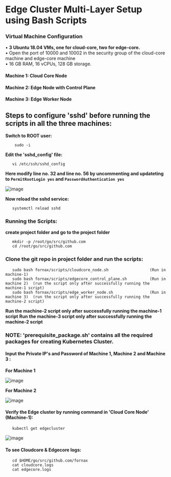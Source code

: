 # Edge Cluster Multi-Layer Setup using Bash Scripts  



### Virtual Machine Configuration 



•	**3 Ubuntu 18.04 VMs, one for cloud-core, two for edge-core.**   
•	Open the port of 10000 and 10002 in the security group of the cloud-core machine and edge-core machine   
•	16 GB RAM, 16 vCPUs, 128 GB storage.    

####     Machine 1: Cloud Core Node 
####     Machine 2: Edge Node with Control Plane 
####     Machine 3: Edge Worker Node


## Steps to configure 'sshd' before running the scripts in all the three machines:

**Switch to ROOT user:**
        
        sudo -i
        
**Edit the 'sshd_config' file:**

       vi /etc/ssh/sshd_config
       
       
**Here modify line no. 32 and line no. 56 by uncommenting and updateting to `PermitRootLogin yes` and `PasswordAuthentication yes`**



   ![image](https://user-images.githubusercontent.com/95343388/152476470-8fb9d893-23bb-4666-84fc-7996f6d132a7.png)
   
   
   

**Now reload the sshd service:**
     
     
       systemctl reload sshd

   
### Running the Scripts:


**create project folder and go to the project folder**

       mkdir -p /root/go/src/github.com
       cd /root/go/src/github.com
       
### Clone the git repo in project folder and run the scripts:


       sudo bash fornax/scripts/cloudcore_node.sh                  (Run in machine-1)
       sudo bash fornax/scripts/edgecore_control_plane.sh          (Run in machine 2)  (run the script only after successfully running the machine-1 script)
       sudo bash fornax/scripts/edge_worker_node.sh                (Run in machine 3)  (run the script only after successfully running the machine-2 script)
       
       
**Run the machine-2 script only after successfully running the machine-1 script**
**Run the machine-3 script only after successfully running the machine-2 script**


### NOTE: 'prerequisite_package.sh' contains all the required packages for creating Kubernetes Cluster.
          


#### Input the Private IP's and Password of Machine 1, Machine 2 and Machine 3 :


 **For Machine 1**
       
   ![image](https://user-images.githubusercontent.com/95343388/152158030-2d2a26e9-71e9-4abd-8f04-0330424a32f6.png)

   
 **For Machine 2**
 
 
   ![image](https://user-images.githubusercontent.com/95343388/152291760-fffbe61f-3158-4f3f-b225-e805c608849c.png)

   

#### Verify the Edge cluster by running command in 'Cloud Core Node' (Machine-1):


       kubectl get edgecluster
       
       
       
  ![image](https://user-images.githubusercontent.com/95343388/152162045-d6143680-14eb-470c-89c6-6f4a21e54414.png)

           
           
           
#### To see Cloudcore & Edgecore logs:

       cd $HOME/go/src/github.com/fornax
       cat cloudcore.logs
       cat edgecore.logs
